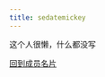 ```yaml
---
title: sedatemickey
---
```


这个人很懒，什么都没写  

<a href="http://starry-sakura-craft.online/intro">回到成员名片</a>